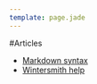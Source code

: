 ```yaml
---
template: page.jade
---
```


#Articles

+ [Markdown syntax](articles/markdown-syntax/)
+ [Wintersmith help](https://github.com/jnordberg/wintersmith)
